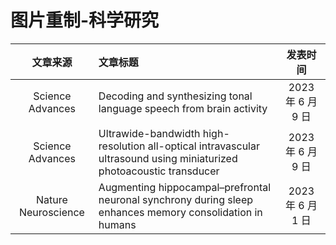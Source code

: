 # 图片重制-科学研究

文章来源 | 文章标题 | 发表时间
:---: | :--- | :---:
Science Advances| Decoding and synthesizing tonal language speech from brain activity | 2023 年 6 月 9 日
Science Advances| Ultrawide-bandwidth high-resolution all-optical intravascular ultrasound using miniaturized photoacoustic transducer | 2023 年 6 月 9 日
Nature Neuroscience| Augmenting hippocampal–prefrontal neuronal synchrony during sleep enhances memory consolidation in humans | 2023 年 6 月 1 日
